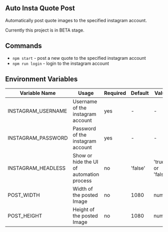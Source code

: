 ## Auto Insta Quote Post
Automatically post quote images to the specified instagram account.

Currently this project is in BETA stage.

## Commands
- `npm start` - post a new quote to the specified instagram account
- `npm run login` - login to the instagram account

## Environment Variables

| Variable Name | Usage | Required | Default | Values |
|-----------------------|-------|----------|---------|--------|
|INSTAGRAM_USERNAME| Username of the instagram account| yes | - | - |
|INSTAGRAM_PASSWORD| Password of the instagram account| yes | - | - |
|INSTAGRAM_HEADLESS| Show or hide the UI of automation process | no | 'false' | 'true' or 'false'|
|POST_WIDTH| Width of the posted Image | no | 1080 | number |
|POST_HEIGHT| Height of the posted Image | no | 1080 | number |


